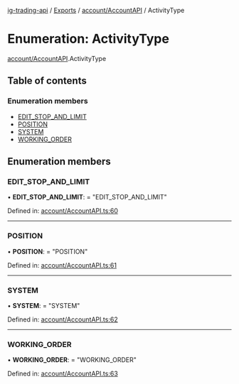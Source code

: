 [ig-trading-api](../README.md) / [Exports](../modules.md) / [account/AccountAPI](../modules/account_accountapi.md) / ActivityType

# Enumeration: ActivityType

[account/AccountAPI](../modules/account_accountapi.md).ActivityType

## Table of contents

### Enumeration members

- [EDIT_STOP_AND_LIMIT](account_accountapi.activitytype.md#edit_stop_and_limit)
- [POSITION](account_accountapi.activitytype.md#position)
- [SYSTEM](account_accountapi.activitytype.md#system)
- [WORKING_ORDER](account_accountapi.activitytype.md#working_order)

## Enumeration members

### EDIT_STOP_AND_LIMIT

• **EDIT_STOP_AND_LIMIT**: = "EDIT_STOP_AND_LIMIT"

Defined in: [account/AccountAPI.ts:60](https://github.com/bennycode/ig-trading-api/blob/8f9d994/src/account/AccountAPI.ts#L60)

---

### POSITION

• **POSITION**: = "POSITION"

Defined in: [account/AccountAPI.ts:61](https://github.com/bennycode/ig-trading-api/blob/8f9d994/src/account/AccountAPI.ts#L61)

---

### SYSTEM

• **SYSTEM**: = "SYSTEM"

Defined in: [account/AccountAPI.ts:62](https://github.com/bennycode/ig-trading-api/blob/8f9d994/src/account/AccountAPI.ts#L62)

---

### WORKING_ORDER

• **WORKING_ORDER**: = "WORKING_ORDER"

Defined in: [account/AccountAPI.ts:63](https://github.com/bennycode/ig-trading-api/blob/8f9d994/src/account/AccountAPI.ts#L63)
